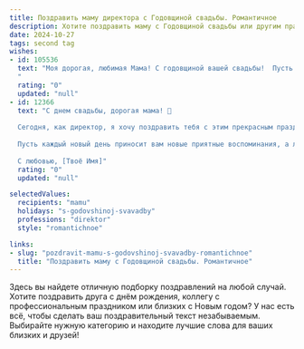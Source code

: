 ```yaml
---
title: Поздравить маму директора с Годовщиной свадьбы. Романтичное
description: Хотите поздравить маму с Годовщиной свадьбы или другим праздником? Наш ИИ создаст незабываемое поздравление, а вы обязательно выделитесь среди других.  
date: 2024-10-27
tags: second tag
wishes:
- id: 105536
  text: "Моя дорогая, любимая Мама! С годовщиной вашей свадьбы!  Пусть ваша любовь, такая же крепкая и нежная, как в день вашей свадьбы, будет вечной и яркой, как искрящиеся звёзды.  Желаю вам ещё долгих лет счастья, взаимопонимания и нежности,  чтобы каждый день был наполнен любовью и радостью, как в самый прекрасный день вашей жизни.  Ты — удивительная женщина, директор своего дома и своего сердца, и я бесконечно тобой горжусь и люблю!
  "
  rating: "0"
  updated: "null"
- id: 12366
  text: "С днем свадьбы, дорогая мама! 💐
  
  Сегодня, как директор, я хочу поздравить тебя с этим прекрасным праздником – годовщиной твоей свадьбы. Каждый год, прожитый вместе, – это целая эпопея любви, верности и взаимопонимания. Ты и папа – пример для всех нас, и ваш союз – источник вдохновения и силы.
  
  Пусть каждый новый день приносит вам новые приятные воспоминания, а любовь между вами будет крепнуть с каждым днем. Поздравляю вас с этим романтичным днем и желаю, чтобы ваш дом всегда был наполнен улыбками, теплом и нежностью.
  
  С любовью, [Твоё Имя]"
  rating: "0"
  updated: "null"

selectedValues:
  recipients: "mamu"
  holidays: "s-godovshinoj-svavadby"
  professions: "direktor"
  style: "romantichnoe"

links:
- slug: "pozdravit-mamu-s-godovshinoj-svavadby-romantichnoe"
  title: "Поздравить маму с Годовщиной свадьбы. Романтичное"
---
```


Здесь вы найдете отличную подборку поздравлений на любой случай.
Хотите поздравить друга с днём рождения, коллегу с профессиональным праздником или близких с Новым годом? У нас есть всё, чтобы сделать ваш поздравительный текст незабываемым. Выбирайте нужную категорию и находите лучшие слова для ваших близких и друзей!

